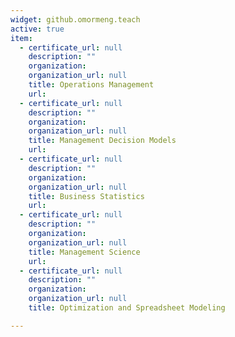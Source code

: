 ```yaml
---
widget: github.omormeng.teach
active: true
item:
  - certificate_url: null
    description: ""
    organization: 
    organization_url: null
    title: Operations Management
    url: 
  - certificate_url: null
    description: ""
    organization: 
    organization_url: null
    title: Management Decision Models
    url: 
  - certificate_url: null
    description: ""
    organization: 
    organization_url: null
    title: Business Statistics
    url: 
  - certificate_url: null
    description: ""
    organization: 
    organization_url: null
    title: Management Science
    url: 
  - certificate_url: null
    description: ""
    organization: 
    organization_url: null
    title: Optimization and Spreadsheet Modeling

---
```

